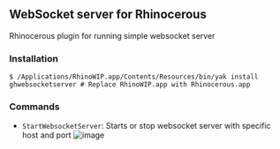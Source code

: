 ## WebSocket server for Rhinocerous

Rhinocerous plugin for running simple websocket server

### Installation

```
$ /Applications/RhinoWIP.app/Contents/Resources/bin/yak install ghwebsocketserver # Replace RhinoWIP.app with Rhinocerous.app
```


### Commands

- `StartWebsocketServer`: Starts or stop websocket server with specific host and port
![image](https://user-images.githubusercontent.com/317202/78679953-c918a900-78e2-11ea-9a30-34f75eb66fc9.png)